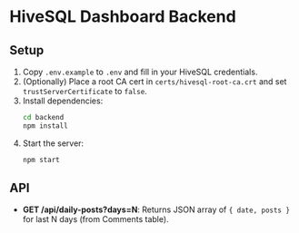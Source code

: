 # HiveSQL Dashboard Backend

## Setup

1. Copy `.env.example` to `.env` and fill in your HiveSQL credentials.
2. (Optionally) Place a root CA cert in `certs/hivesql-root-ca.crt` and set `trustServerCertificate` to `false`.
3. Install dependencies:
   ```bash
   cd backend
   npm install
   ```
4. Start the server:
   ```bash
   npm start
   ```

## API

- **GET /api/daily-posts?days=N**: Returns JSON array of `{ date, posts }` for last N days (from Comments table).
